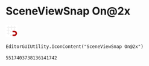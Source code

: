 # SceneViewSnap On@2x
![](/img/SceneViewSnap%20On@2x.png)

``` CSharp
EditorGUIUtility.IconContent("SceneViewSnap On@2x")
```
```
5517403738136141742
```
